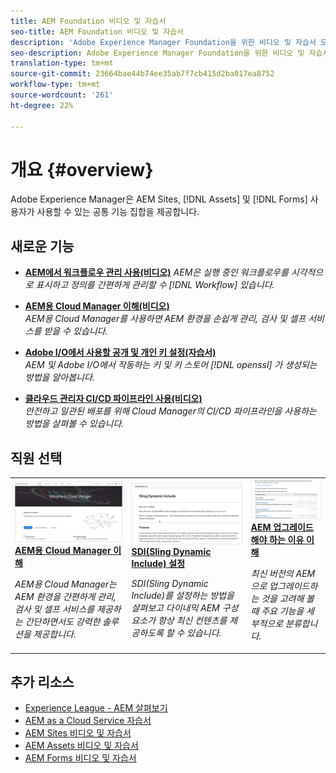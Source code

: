 ```yaml
---
title: AEM Foundation 비디오 및 자습서
seo-title: AEM Foundation 비디오 및 자습서
description: 'Adobe Experience Manager Foundation을 위한 비디오 및 자습서 모음입니다. '
seo-description: Adobe Experience Manager Foundation을 위한 비디오 및 자습서 모음입니다
translation-type: tm+mt
source-git-commit: 23664bae44b74ee35ab7f7cb415d2ba017ea8752
workflow-type: tm+mt
source-wordcount: '261'
ht-degree: 22%

---
```



# 개요 {#overview}

Adobe Experience Manager은 AEM Sites, [!DNL Assets] 및 [!DNL Forms] 사용자가 사용할 수 있는 공통 기능 집합을 제공합니다.

## 새로운 기능

* **[AEM에서 워크플로우 관리 사용(비디오)](./workflow/use-workflow-management.md)**
   *AEM은 실행 중인 워크플로우를 시각적으로 표시하고 정의를 간편하게 관리할 수  [!DNL Workflow] 있습니다.*

* **[AEM용 Cloud Manager 이해(비디오)](./cloud-manager/understand-cloud-manager-for-aem.md)**\
   *AEM용 Cloud Manager를 사용하면 AEM 환경을 손쉽게 관리, 검사 및 셀프 서비스를 받을 수 있습니다.*

* **[Adobe I/O에서 사용할 공개 및 개인 키 설정(자습서)](./authentication/set-up-public-private-keys-for-use-with-aem-and-adobe-io.md)**\
   *AEM 및 Adobe I/O에서 작동하는 키 및 키 스토어 [!DNL openssl] 가 생성되는 방법을 알아봅니다.*

* **[클라우드 관리자 CI/CD 파이프라인 사용(비디오)](./cloud-manager/use-the-cicd-pipeline-in-cloud-manager-for-aem.md)**\
   *안전하고 일관된 배포를 위해 Cloud Manager의 CI/CD 파이프라인을 사용하는 방법을 살펴볼 수 있습니다.*

## 직원 선택

<table>
<tr>
  <td>
    <a href="./cloud-manager/understand-cloud-manager-for-aem.md">
    <img alt="AEM용 Cloud Manager 이해" src="./cloud-manager/assets/understand-cloud-manager-for-aem/thumbnail.png" />
    </a>
    <div>
     <a href="./cloud-manager/understand-cloud-manager-for-aem.md">
    <strong>AEM용 Cloud Manager 이해</strong>
    </a>
    </div>
    <p>
    <em>AEM용 Cloud Manager는 AEM 환경을 간편하게 관리, 검사 및 셀프 서비스를 제공하는 간단하면서도 강력한 솔루션을 제공합니다.</em>
    <p>
  </td>
   <td>
    <a href="./development/set-up-sling-dynamic-include.md">
    <img alt="SDI(Sling Dynamic Include) 설정" src="./development/assets/set-up-sling-dynamic-include/thumbnail.png" />
    </a>
     <div>
     <a href="./development/set-up-sling-dynamic-include.md">
    <strong>SDI(Sling Dynamic Include) 설정</strong>
    </a>
    </div>
    <p>
    <em>SDI(Sling Dynamic Include)를 설정하는 방법을 살펴보고 다이내믹 AEM 구성 요소가 항상 최신 컨텐츠를 제공하도록 할 수 있습니다.</em>
    <p>
  </td>
  <td>
    <a href="./administration/understand-reasons-to-upgrade.md">
    <img alt="AEM 업그레이드해야 하는 이유 이해" src="./administration/assets/understand-reasons-to-upgrade/thumbnail.png" />
    </a>
    <div>
    <a href="./administration/understand-reasons-to-upgrade.md">
    <strong>AEM 업그레이드해야 하는 이유 이해</strong>
    </a>
    </div>
    <p>
    <em>최신 버전의 AEM으로 업그레이드하는 것을 고려해 볼 때 주요 기능을 세부적으로 분류합니다.</em>
    </p>
  </td>
</tr>
</table>

## 추가 리소스

* [Experience League - AEM 살펴보기](https://experienceleague.adobe.com/#recommended/solutions/experience-manager)
* [AEM as a Cloud Service 자습서](/help/cloud-service/overview.md)
* [AEM Sites 비디오 및 자습서](/help/sites/overview.md)
* [AEM Assets 비디오 및 자습서](/help/assets/overview.md)
* [AEM Forms 비디오 및 자습서](/help/forms/overview.md)
